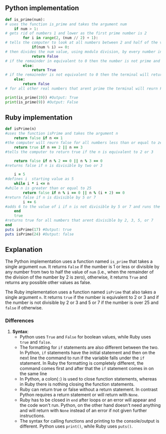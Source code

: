 ## Python implementation

```python
def is_prime(num): 
# uses the function is_prime and takes the argument num
    if num > 1: 
# gets rid of numbers 1 and lower as the first prime number is 2
        for i in range(2, (num // 2) + 1):
# tells the computer to look at all numbers between 2 and half of the value of num rounded up to the next nearest value using floor division
            if(num % i) == 0: 
# then divides the num value, using modulo division, by every number in the range of two to +infinity 
            return False 
# if the remainder in equivalent to 0 then the number is not prime and returns False
        else:
            return True 
# if the remaineder is not equivalent to 0 then the terminal will return True     
    else:
        return False
# for all other real numbers that arent prime the terminal will reurn False

print(is_prime(19)) #Output: True
print(is_prime(9)) #Output: False
```

## Ruby implementation

```ruby
def isPrime(n) 
#uses the function isPrime and takes the argument n
    return false if n <= 1 
#the computer will reurn false for all numbers less than or equal to zero
    return true if n == 2 || n == 3 
#tells the computer to return true if the n is equivalent to 2 or 3

    return false if n % 2 == 0 || n % 3 == 0 
#returns false if n is divisible by two or 3

    i = 5 
#defines i  starting value as 5
    while i * i <= n 
#while n is greater than or equal to 25
        return false if n % i == 0 || n % (i + 2) == 0 
#return false if n is divisible by 5 or 7
        i += 6 
#adds 6 to the value of i if n is not divisible by 5 or 7 and runs the loop again
    end    
    true 
#returns true for all numbers that arent divisible by 2, 3, 5, or 7
end
puts isPrime(17) #Output: true
puts isPrime(24) #Output: false
```

## Explanation

The Python implementation uses a function named `is_prime` that takes a single argument `num`. It returns `False` if the number is 1 or less or divisible by any number from two to half the value of `num` (i.e., when the remainder of the division of the number by 2 is zero), otherwise, it returns `True` and returns any possible other values as false.

The Ruby implementation uses a function named `isPrime` that also takes a single argument `n`. It returns `true` if the number is equivalent to 2 or 3 and if the number is not divisible by 2 or 3 and 5 or 7 if the number is over 25 and `false` if otherwise.

### Differences

1. **Syntax**: 
   - Python uses `True` and `False` for boolean values, while Ruby uses `true` and `false`.
   - The formatting for `if` statements are also different between the two. In Python, `if` statements have the initial statement and then on the next line the command to run if the variable falls under the `if` statement. In Ruby the formatting is completely different, the command comes first and after that the `if` statement comes in on the same line
   - In Python, a colon(`:`) is used to close function statements, whereas in Ruby there is nothing closing the function statements.
   - Ruby can return true or false without a return statement.  In contrast Python requires a return statement or will return with `None`.
   - Ruby has to be closed in `end` after loops or an error will appear and the code won't run. Python, on the other hand doesn't need anything and will return with `None` instead of an error if not given further instructions.
   - The syntax for calling functions and printing to the console/output is different. Python uses `print()`, while Ruby uses `puts()`.

<!-- Used code from geeksforgeeks.org to assist in creating assignment -->